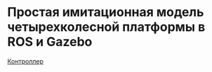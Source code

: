 # Простая имитационная модель четырехколесной платформы в ROS и Gazebo


[Контроллер](https://wiki.ros.org/diff_drive_controller)

